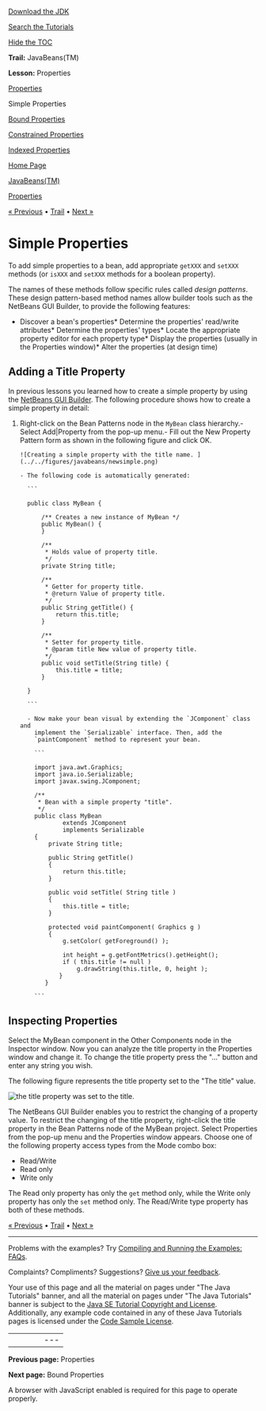 [Download
the JDK](http://java.sun.com/javase/6/download.jsp)
  
[Search the
Tutorials](../../search.html)
  
[Hide the TOC](javascript:toggleLeft())

**Trail:** JavaBeans(TM)
  
**Lesson:** Properties

[Properties](index.html)

Simple Properties

[Bound Properties](bound.html)

[Constrained Properties](constrained.html)

[Indexed Properties](indexed.html)

[Home Page](../../index.html)
>
[JavaBeans(TM)](../index.html)
>
[Properties](index.html)

[« Previous](index.html) • [Trail](../TOC.html) • [Next »](bound.html)

# Simple Properties

To add simple properties to a bean, add appropriate `getXXX` and
`setXXX` methods (or `isXXX`
and `setXXX` methods for a boolean
property).

The names of these methods follow specific rules
called *design patterns*.
These design pattern-based method names allow builder tools such as the NetBeans GUI Builder, to provide the
following features:

* Discover a bean's properties* Determine the properties' read/write attributes* Determine the properties' types* Locate the appropriate property editor for each property type* Display the properties (usually in the Properties window)* Alter the properties (at design time)

## Adding a Title Property

In previous lessons you learned how to create a simple property by using the
[NetBeans GUI Builder](../nb/index.html).
The following procedure shows how to create a
simple property in detail:

1. Right-click on the Bean Patterns node in the `MyBean`
   class hierarchy.- Select Add|Property from the pop-up menu.- Fill out the New Property Pattern form as shown in the following figure
       and click OK.

       ![Creating a simple property with the title name. ](../../figures/javabeans/newsimple.png)

       - The following code is automatically generated:

         ```

         public class MyBean {
             
             /** Creates a new instance of MyBean */
             public MyBean() {
             }

             /**
              * Holds value of property title.
              */
             private String title;

             /**
              * Getter for property title.
              * @return Value of property title.
              */
             public String getTitle() {
                 return this.title;
             }

             /**
              * Setter for property title.
              * @param title New value of property title.
              */
             public void setTitle(String title) {
                 this.title = title;
             }
             
         }

         ```

         - Now make your bean visual by extending the `JComponent` class and
           implement the `Serializable` interface. Then, add the
           `paintComponent` method to represent your bean.

           ```

           import java.awt.Graphics;
           import java.io.Serializable;
           import javax.swing.JComponent;

           /**
            * Bean with a simple property "title".
            */
           public class MyBean
                   extends JComponent
                   implements Serializable
           {
               private String title;

               public String getTitle()
               {
                   return this.title;
               }

               public void setTitle( String title )
               {
                   this.title = title;
               }

               protected void paintComponent( Graphics g )
               {
                   g.setColor( getForeground() );

                   int height = g.getFontMetrics().getHeight();
                   if ( this.title != null )
                       g.drawString(this.title, 0, height );
                  }
              }

           ```

## Inspecting Properties

Select the MyBean component in the Other Components node in the Inspector
window. Now you can analyze the title property in the Properties window and
change it. To change the title property press the "..." button and enter any
string you wish.

The following figure represents the title property set to the "The title"
value.

![the title property was set to the title. ](../../figures/javabeans/simple-properties.png)

The NetBeans GUI Builder enables you to restrict the changing of a property
value. To restrict the changing of the title property, right-click the title
property in the Bean Patterns node of the MyBean project. Select Properties from
the pop-up menu and the Properties window appears. Choose one of the following
property access types from the Mode combo box:

* Read/Write
* Read only
* Write only

The Read only property has only the `get` method only,
while the Write only property has only the `set` method only.
The Read/Write type property has both of these methods.

[« Previous](index.html)
•
[Trail](../TOC.html)
•
[Next »](bound.html)

---

Problems with the examples? Try [Compiling and Running
the Examples: FAQs](../../information/run-examples.html).
  
Complaints? Compliments? Suggestions? [Give
us your feedback](http://download.oracle.com/javase/feedback.html).

Your use of this page and all the material on pages under "The Java Tutorials" banner,
and all the material on pages under "The Java Tutorials" banner is subject to the [Java SE Tutorial Copyright
and License](../../information/license.html).
Additionally, any example code contained in any of these Java
Tutorials pages is licensed under the
[Code
Sample License](http://developers.sun.com/license/berkeley_license.html).

|  |  |  |  |  |
| --- | --- | --- | --- | --- |
| |  |  | | --- | --- | | duke image | Oracle logo | | [About Oracle](http://www.oracle.com/us/corporate/index.html) | [Oracle Technology Network](http://www.oracle.com/technology/index.html) | [Terms of Service](https://www.samplecode.oracle.com/servlets/CompulsoryClickThrough?type=TermsOfService) | Copyright © 1995, 2011 Oracle and/or its affiliates. All rights reserved. |

**Previous page:** Properties
  
**Next page:** Bound Properties




A browser with JavaScript enabled is required for this page to operate properly.